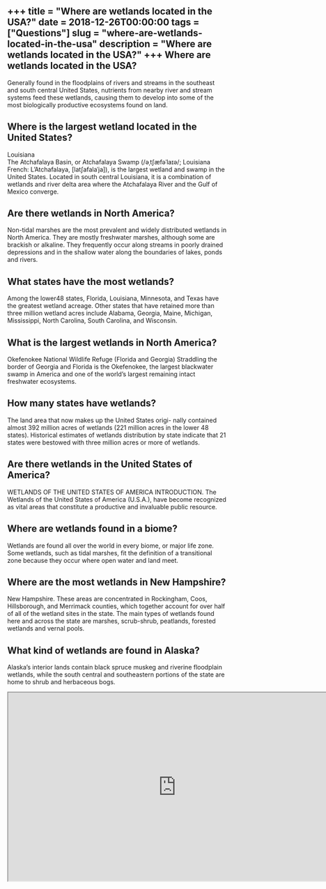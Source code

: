 +++
title = "Where are wetlands located in the USA?"
date = 2018-12-26T00:00:00
tags = ["Questions"]
slug = "where-are-wetlands-located-in-the-usa"
description = "Where are wetlands located in the USA?"
+++
Where are wetlands located in the USA?
--------------------------------------

Generally found in the floodplains of rivers and streams in the southeast and south central United States, nutrients from nearby river and stream systems feed these wetlands, causing them to develop into some of the most biologically productive ecosystems found on land.

Where is the largest wetland located in the United States?
----------------------------------------------------------

Louisiana  
The Atchafalaya Basin, or Atchafalaya Swamp (/əˌtʃæfəˈlaɪə/; Louisiana French: L’Atchafalaya, \[latʃafalaˈja\]), is the largest wetland and swamp in the United States. Located in south central Louisiana, it is a combination of wetlands and river delta area where the Atchafalaya River and the Gulf of Mexico converge.

Are there wetlands in North America?
------------------------------------

Non-tidal marshes are the most prevalent and widely distributed wetlands in North America. They are mostly freshwater marshes, although some are brackish or alkaline. They frequently occur along streams in poorly drained depressions and in the shallow water along the boundaries of lakes, ponds and rivers.

What states have the most wetlands?
-----------------------------------

Among the lower48 states, Florida, Louisiana, Minnesota, and Texas have the greatest wetland acreage. Other states that have retained more than three million wetland acres include Alabama, Georgia, Maine, Michigan, Mississippi, North Carolina, South Carolina, and Wisconsin.

What is the largest wetlands in North America?
----------------------------------------------

Okefenokee National Wildlife Refuge (Florida and Georgia) Straddling the border of Georgia and Florida is the Okefenokee, the largest blackwater swamp in America and one of the world’s largest remaining intact freshwater ecosystems.

How many states have wetlands?
------------------------------

The land area that now makes up the United States origi- nally contained almost 392 million acres of wetlands (221 million acres in the lower 48 states). Historical estimates of wetlands distribution by state indicate that 21 states were bestowed with three million acres or more of wetlands.

Are there wetlands in the United States of America?
---------------------------------------------------

WETLANDS OF THE UNITED STATES OF AMERICA INTRODUCTION. The Wetlands of the United States of America (U.S.A.), have become recognized as vital areas that constitute a productive and invaluable public resource.

Where are wetlands found in a biome?
------------------------------------

Wetlands are found all over the world in every biome, or major life zone. Some wetlands, such as tidal marshes, fit the definition of a transitional zone because they occur where open water and land meet.

Where are the most wetlands in New Hampshire?
---------------------------------------------

New Hampshire. These areas are concentrated in Rockingham, Coos, Hillsborough, and Merrimack counties, which together account for over half of all of the wetland sites in the state. The main types of wetlands found here and across the state are marshes, scrub-shrub, peatlands, forested wetlands and vernal pools.

What kind of wetlands are found in Alaska?
------------------------------------------

Alaska’s interior lands contain black spruce muskeg and riverine floodplain wetlands, while the south central and southeastern portions of the state are home to shrub and herbaceous bogs.

<iframe allow="accelerometer; autoplay; clipboard-write; encrypted-media; gyroscope; picture-in-picture" allowfullscreen="" class="__youtube_prefs__  epyt-is-override  no-lazyload" data-no-lazy="1" data-origheight="433" data-origwidth="770" data-skipgform_ajax_framebjll="" height="433" id="_ytid_52611" loading="lazy" src="https://www.youtube.com/embed/BsqKTJtK_vw?enablejsapi=1&autoplay=0&cc_load_policy=0&cc_lang_pref=&iv_load_policy=1&loop=0&modestbranding=0&rel=1&fs=1&playsinline=0&autohide=2&theme=dark&color=red&controls=1&" title="YouTube player" width="770"></iframe>